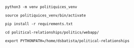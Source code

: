 
    python3 -m venv politiquices_venv

    source politiquices_venv/bin/activate
    
    pip install -r requirements.txt
    
    cd political-relationships/politics/webapp/
    
    export PYTHONPATH=/home/dsbatista/political-relationships